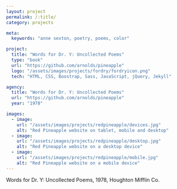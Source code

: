 ```yaml
---
layout: project
permalink: /:title/
category: projects

meta:
  keywords: "anne sexton, poetry, poems, color"

project:
  title: "Words for Dr. Y: Uncollected Poems"
  type: "book"
  url: "https://github.com/arnolds/pineapple"
  logo: "/assets/images/projects/fordry/fordryicon.png"
  tech: "HTML, CSS, Boostrap, Sass, JavaScript, jQuery, Jekyll"

agency:
  title: "Words for Dr. Y: Uncollected Poems"
  url: "https://github.com/arnolds/pineapple"
  year: "1978"

images:
  - image:
    url: "/assets/images/projects/redpineapple/devices.jpg"
    alt: "Red Pineapple website on tablet, mobile and desktop"
  - image:
    url: "/assets/images/projects/redpineapple/desktop.jpg"
    alt: "Red Pineapple website on a desktop device"
  - image:
    url: "/assets/images/projects/redpineapple/mobile.jpg"
    alt: "Red Pineapple website on a mobile device"
---
```

<p>Words for Dr. Y: Uncollected Poems, 1978, Houghton Mifflin Co.</p>

